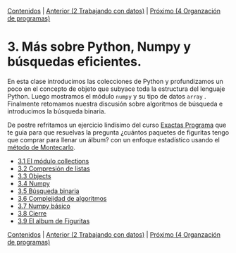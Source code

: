 [Contenidos](../Contenidos.md) \| [Anterior (2 Trabajando con datos)](../02_Datos/00_Resumen.md) \| [Próximo (4 Organzación de programas)](../04_Orga_programa_OSKI1/00_Resumen.md)

# 3. Más sobre Python, Numpy y búsquedas eficientes.
En esta clase introducimos las colecciones de Python y profundizamos un poco en el concepto de objeto que subyace toda la estructura del lenguaje Python.
Luego mostramos el módulo `numpy` y su tipo de datos `array` . Finalmente retomamos nuestra discusión sobre algoritmos de búsqueda e introducimos la búsqueda binaria.

De postre refritamos un ejercicio lindísimo del curso [Exactas Programa]() que te guia para que resuelvas la pregunta ¿cuántos paquetes de figuritas tengo que comprar para llenar un álbum? con un enfoque estadístico usando el [método de Montecarlo](https://es.wikipedia.org/wiki/M%C3%A9todo_de_Montecarlo).



* [3.1 El módulo collections](01_Collections.md)
* [3.2 Compresión de listas](02_List_comprehension.md)
* [3.3 Objects](03_Objects.md)
* [3.4 Numpy](04_Numpy.md)
* [3.5 Búsqueda binaria](05_BusqBinaria.md)
* [3.6 Complejidad de algoritmos](06_Complejidad.md)
* [3.7 Numpy básico](07_NumPy_Arrays.md)
* [3.8 Cierre](08_Cierre.md)
* [3.9 El album de Figuritas](09_Figuritas.md)


[Contenidos](../Contenidos.md) \| [Anterior (2 Trabajando con datos)](../02_Datos/00_Resumen.md) \| [Próximo (4 Organzación de programas)](../04_Orga_programa_OSKI1/00_Resumen.md)
